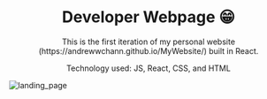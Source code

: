 ##  <h1 align="center">Developer Webpage 😁</h1>

<p align="center">This is the first iteration of my personal website (https://andrewwchann.github.io/MyWebsite/) built in React.</p>

<p align="center">Technology used: JS, React, CSS, and HTML</p>

![landing_page](https://github.com/andrewwchann/MyWebsite/assets/113129313/bd3e0014-0abb-41ab-a86c-1c20852bad4a)
